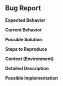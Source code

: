 ## Bug Report
<!--- Provide a general summary of the issue in the Title above -->

**Expected Behavior**

<!--- Tell us what should happen -->

**Current Behavior**

<!--- Tell us what happens instead of the expected behavior -->

**Possible Solution**

<!--- Not obligatory, but suggest a fix/reason for the bug, -->

**Steps to Reproduce**

<!--- Provide a link to a live example, or an unambiguous set of steps to -->
<!--- reproduce this bug. Include code to reproduce, if relevant -->

**Context (Environment)**

<!--- How has this issue affected you? What are you trying to accomplish? -->
<!--- Providing context helps us come up with a solution that is most useful in the real world -->

<!--- Provide a general summary of the issue in the Title above -->

**Detailed Description**

<!--- Provide a detailed description of the change or addition you are proposing -->

**Possible Implementation**

<!--- Not obligatory, but suggest an idea for implementing addition or change -->
